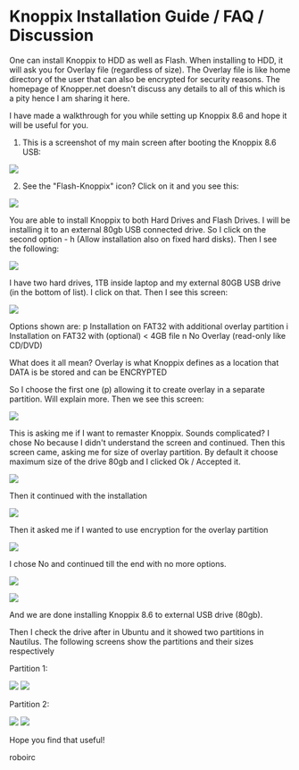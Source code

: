 # Knoppix Installation Guide / FAQ / Discussion

One can install Knoppix to HDD as well as Flash. When installing to HDD, it will ask you for Overlay file (regardless of size). The Overlay file is like home directory of the user that can also be encrypted for security reasons. The homepage of Knopper.net doesn't discuss any details to all of this which is a pity hence I am sharing it here.

I have made a walkthrough for you while setting up Knoppix 8.6 and hope it will be useful for you.

1) This is a screenshot of my main screen after booting the Knoppix 8.6 USB:

![](knoppix_8.6_mainscreen.jpeg)

2) See the "Flash-Knoppix" icon? Click on it and you see this:

![](Step_1.jpg)

You are able to install Knoppix to both Hard Drives and Flash Drives. I will be installing it to an external 80gb USB connected drive. So I click on the second option - h (Allow installation also on fixed hard disks). Then I see the following:

![](Step_2.jpg)

I have two hard drives, 1TB inside laptop and my external 80GB USB drive (in the bottom of list). I click on that. Then I see this screen: 

![](Step_3.jpg)

Options shown are: 
p Installation on FAT32 with additional overlay partition
i Installation on FAT32 with (optional) < 4GB file
n No Overlay (read-only like CD/DVD)

What does it all mean?
Overlay is what Knoppix defines as a location that DATA is be stored and can be ENCRYPTED

So I choose the first one (p) allowing it to create overlay in a separate partition. Will explain more. Then we see this screen:

![](Step_4.jpg)

This is asking me if I want to remaster Knoppix. Sounds complicated? I chose No because I didn't understand the screen and continued. Then this screen came, asking me for size of overlay partition. By default it choose maximum size of the drive 80gb and I clicked Ok / Accepted it. 

![](Step_5.jpg)

Then it continued with the installation

![](Step_6.jpg)

Then it asked me if I wanted to use encryption for the overlay partition

![](Step_7.jpg)

I chose No and continued till the end with no more options. 

![](Step_8.jpg)

![](Step_9.jpg)

And we are done installing Knoppix 8.6 to external USB drive (80gb).

Then I check the drive after in Ubuntu and it showed two partitions in Nautilus. The following screens show the partitions and their sizes respectively

Partition 1:

![](Step_10.jpg) ![](Step_10_Properties.jpg) 

Partition 2:

![](Step_11.jpg) ![](Step_11_Properties.jpg) 

Hope you find that useful!

roboirc
